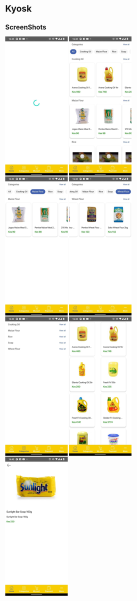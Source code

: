 # Kyosk


## ScreenShots
  <img src="art/loading_screen.jpg" width="200" style="max-width:100%;"> <img src="art/home.jpg" width="200" style="max-width:100%;">  <img src="art/home_chip_category_selected_2.jpg" width="200" style="max-width:100%;"> 
   <img src="art/home_chip_category_selected.jpg" width="200" style="max-width:100%;"> <img src="art/category_list.jpg" width="200" style="max-width:100%;">
  <img src="art/category_view_sample.jpg" width="200" style="max-width:100%;"> <img src="art/product_view.jpg" width="200" style="max-width:100%;"> 
